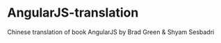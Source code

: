 AngularJS-translation
=====================

Chinese translation of book AngularJS by Brad Green &amp; Shyam Sesbadri
